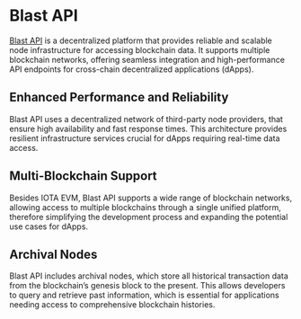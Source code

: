 # Blast API

[Blast API](https://blastapi.io/) is a decentralized platform that provides reliable and scalable node infrastructure
for accessing blockchain data. It supports multiple blockchain networks, offering seamless integration and 
high-performance API endpoints for cross-chain decentralized applications (dApps).

## Enhanced Performance and Reliability

Blast API uses a decentralized network of third-party node providers, that ensure high availability and fast response
times. This architecture provides resilient infrastructure services crucial for dApps requiring real-time data access.

## Multi-Blockchain Support

Besides IOTA EVM, Blast API supports a wide range of blockchain networks, allowing access to multiple blockchains 
through a single unified platform, therefore simplifying the development process and expanding the potential use cases 
for dApps.

## Archival Nodes

Blast API includes archival nodes, which store all historical transaction data from the blockchain’s
genesis block to the present. This allows developers to query and retrieve past information, which is essential for
applications needing access to comprehensive blockchain histories.
